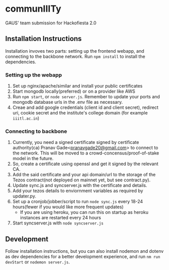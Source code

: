 # communIIITy
GAUS' team submission for Hackofiesta 2.0

## Installation Instructions
Installation invoves two parts: setting up the frontend webapp, and connecting to the backbone network. Run `npm install` to install the dependencies.

### Setting up the webapp
1. Set up nginx/apache/similar and install your public certificates
1. Start mongodb locally(preferred) or on a provider like AWS
1. Run `npm start`, or `node server.js`. Remember to update your ports and mongodb database urls in the .env file as necessary.
2. Creae and add google credentials (client id and client secret), redirect uri, cookie secret and the institute's college domain (for example `iiitl.ac.in`) 

### Connecting to backbone
1. Currently, you need a signed certificate signed by certificate authority(ca) Pranav Gade\<pranavgade20@gmail.com\> to connect to the network. This will be moved to a crowd-concensus/proof-of-stake model in the future.
1. So, create a certificate using openssl and get it signed by the relevant CA.
1. Add the said certificate and your api domain/url to the storage of the Tezos contract(not deployed on mainnet yet, but see contract.py).
1. Update sync.js and syncserver.js with the certificate and details.
1. Add your tezos details to enviornment variables as required by updater.py.
1. Set up a cronjob/jobber/script to run `node sync.js` every 18-24 hours(fewer if you would like more frequent updates)
    * If you are using heroku, you can run this on startup as heroku instances are restarted every 24 hours
1. Start syncserver.js with `node syncserver.js`

## Development

Follow installation instructions, but you can also install nodemon and dotenv as dev dependencies for a better development experience, and run `nm run devStart` or `nodemon server.js`.
